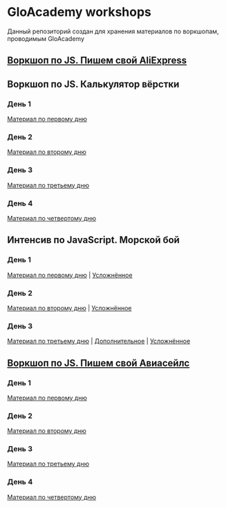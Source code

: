 # GloAcademy workshops
Данный репозиторий создан для хранения материалов по воркшопам, проводимым GloAcademy

## [Воркшоп по JS. Пишем свой AliExpress](https://github.com/Ckopn84/GloWorkshops/tree/alijspress/alijspress)

## Воркшоп по JS. Калькулятор вёрстки

### День 1
[Материал по первому дню](https://github.com/Ckopn84/GloWorkshops/tree/Day1/WebCalc)

### День 2
[Материал по второму дню](https://github.com/Ckopn84/GloWorkshops/tree/Day2/WebCalc)

### День 3
[Материал по третьему дню](https://github.com/Ckopn84/GloWorkshops/tree/Day3/WebCalc)

### День 4
[Материал по четвертому дню](https://github.com/Ckopn84/GloWorkshops/tree/Day4/WebCalc)

## Интенсив по JavaScript. Морской бой

### День 1
[Материал по первому дню](https://github.com/Ckopn84/GloWorkshops/tree/seaBattleDay1/seaBattle) | 
[Усложнённое](https://github.com/Ckopn84/GloWorkshops/tree/hard/seaBattle)

### День 2
[Материал по второму дню](https://github.com/Ckopn84/GloWorkshops/tree/seaBattleDay2/seaBattle) | 
[Усложнённое](https://github.com/Ckopn84/GloWorkshops/tree/seaBattleHardDay2/seaBattle)

### День 3
[Материал по третьему дню](https://github.com/Ckopn84/GloWorkshops/tree/seaBattleDay3/seaBattle) | 
[Дополнительное](https://github.com/Ckopn84/GloWorkshops/tree/seaBattleAdditionalDay3/seaBattle) | 
[Усложнённое](https://github.com/Ckopn84/GloWorkshops/tree/seaBattleHardDay3/seaBattle)

## [Воркшоп по JS. Пишем свой Авиасейлс](https://github.com/Ckopn84/GloWorkshops/tree/aviasales/aviasales)

### День 1
[Материал по первому дню](https://github.com/Ckopn84/GloWorkshops/tree/aviasalesDay1/aviasales)

### День 2
[Материал по второму дню](https://github.com/Ckopn84/GloWorkshops/tree/aviasalesDay2/aviasales)

### День 3
[Материал по третьему дню](https://github.com/Ckopn84/GloWorkshops/tree/aviasalesDay3/aviasales)

### День 4
[Материал по четвертому дню](https://github.com/Ckopn84/GloWorkshops/tree/aviasalesDay4/aviasales)

